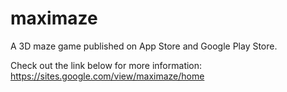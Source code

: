 # maximaze
A 3D maze game published on App Store and Google Play Store. 

Check out the link below for more information:
https://sites.google.com/view/maximaze/home 
